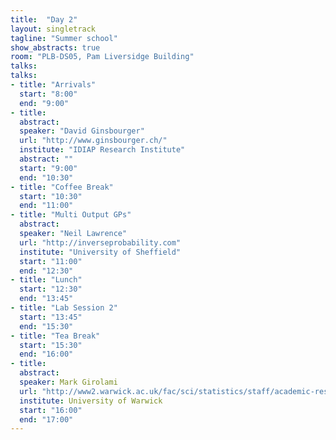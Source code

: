 ```yaml
---
title:  "Day 2"
layout: singletrack
tagline: "Summer school"
show_abstracts: true
room: "PLB-DS05, Pam Liversidge Building"
talks:
talks:
- title: "Arrivals"
  start: "8:00"
  end: "9:00"
- title:
  abstract:
  speaker: "David Ginsbourger"
  url: "http://www.ginsbourger.ch/"
  institute: "IDIAP Research Institute"
  abstract: ""
  start: "9:00"
  end: "10:30"
- title: "Coffee Break"
  start: "10:30"
  end: "11:00"
- title: "Multi Output GPs"
  abstract:
  speaker: "Neil Lawrence"
  url: "http://inverseprobability.com"
  institute: "University of Sheffield"
  start: "11:00"
  end: "12:30"
- title: "Lunch"
  start: "12:30"
  end: "13:45"
- title: "Lab Session 2"
  start: "13:45"
  end: "15:30"
- title: "Tea Break"
  start: "15:30"
  end: "16:00"
- title:
  abstract:
  speaker: Mark Girolami
  url: "http://www2.warwick.ac.uk/fac/sci/statistics/staff/academic-research/girolami/"
  institute: University of Warwick
  start: "16:00"
  end: "17:00"
---
```

